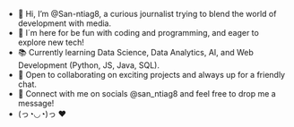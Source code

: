 - 👋 Hi, I’m @San-ntiag8, a curious journalist trying to blend the world of development with media.
- 🌟 I´m here for be fun with coding and programming, and eager to explore new tech!
- 📚 Currently learning Data Science, Data Analytics, AI, and Web Development (Python, JS, Java, SQL).
- 🤝 Open to collaborating on exciting projects and always up for a friendly chat.
- 📲 Connect with me on socials @san_ntiag8 and feel free to drop me a message!
- (っ◔◡◔)っ ♥                           


<!---
San-ntiag8/San-ntiag8 is a ✨ special ✨ repository because its `README.md` (this file) appears on your GitHub profile.
You can click the Preview link to take a look at your changes.
--->
